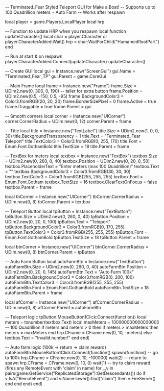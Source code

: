 -- Terminated_Fear Styled Teleport GUI for Make a Boat!
-- Supports up to 100 Quadrillion meters + Auto Farm
-- Works after respawn

local player = game.Players.LocalPlayer
local hrp

-- Function to update HRP when you respawn
local function updateCharacter()
    local char = player.Character or player.CharacterAdded:Wait()
    hrp = char:WaitForChild("HumanoidRootPart")
end

-- Run at start & on respawn
player.CharacterAdded:Connect(updateCharacter)
updateCharacter()

-- Create GUI
local gui = Instance.new("ScreenGui")
gui.Name = "Terminated_Fear_TP"
gui.Parent = game.CoreGui

-- Main Frame
local frame = Instance.new("Frame")
frame.Size = UDim2.new(0, 300, 0, 190) -- taller for extra button
frame.Position = UDim2.new(0.5, -150, 0.5, -95)
frame.BackgroundColor3 = Color3.fromRGB(20, 20, 20)
frame.BorderSizePixel = 0
frame.Active = true
frame.Draggable = true
frame.Parent = gui

-- Smooth corners
local corner = Instance.new("UICorner")
corner.CornerRadius = UDim.new(0, 12)
corner.Parent = frame

-- Title
local title = Instance.new("TextLabel")
title.Size = UDim2.new(1, 0, 0, 30)
title.BackgroundTransparency = 1
title.Text = "Terminated_Fear Teleport"
title.TextColor3 = Color3.fromRGB(0, 255, 170)
title.Font = Enum.Font.GothamBold
title.TextSize = 18
title.Parent = frame

-- TextBox for meters
local textbox = Instance.new("TextBox")
textbox.Size = UDim2.new(0, 260, 0, 40)
textbox.Position = UDim2.new(0, 20, 0, 50)
textbox.PlaceholderText = "Enter meters (max 100 Quadrillion)"
textbox.Text = ""
textbox.BackgroundColor3 = Color3.fromRGB(30, 30, 30)
textbox.TextColor3 = Color3.fromRGB(255, 255, 255)
textbox.Font = Enum.Font.Gotham
textbox.TextSize = 16
textbox.ClearTextOnFocus = false
textbox.Parent = frame

local tbCorner = Instance.new("UICorner")
tbCorner.CornerRadius = UDim.new(0, 8)
tbCorner.Parent = textbox

-- Teleport Button
local tpButton = Instance.new("TextButton")
tpButton.Size = UDim2.new(0, 260, 0, 40)
tpButton.Position = UDim2.new(0, 20, 0, 100)
tpButton.Text = "Teleport"
tpButton.BackgroundColor3 = Color3.fromRGB(0, 170, 255)
tpButton.TextColor3 = Color3.fromRGB(255, 255, 255)
tpButton.Font = Enum.Font.GothamBold
tpButton.TextSize = 18
tpButton.Parent = frame

local btnCorner = Instance.new("UICorner")
btnCorner.CornerRadius = UDim.new(0, 8)
btnCorner.Parent = tpButton

-- Auto Farm Button
local autoFarmBtn = Instance.new("TextButton")
autoFarmBtn.Size = UDim2.new(0, 260, 0, 40)
autoFarmBtn.Position = UDim2.new(0, 20, 0, 145)
autoFarmBtn.Text = "Auto Farm 100k"
autoFarmBtn.BackgroundColor3 = Color3.fromRGB(0, 200, 100)
autoFarmBtn.TextColor3 = Color3.fromRGB(255, 255, 255)
autoFarmBtn.Font = Enum.Font.GothamBold
autoFarmBtn.TextSize = 18
autoFarmBtn.Parent = frame

local afCorner = Instance.new("UICorner")
afCorner.CornerRadius = UDim.new(0, 8)
afCorner.Parent = autoFarmBtn

-- Teleport logic
tpButton.MouseButton1Click:Connect(function()
    local meters = tonumber(textbox.Text)
    local maxMeters = 100000000000000000 -- 100 Quadrillion
    if meters and meters > 0 then
        if meters > maxMeters then
            meters = maxMeters
        end
        hrp.CFrame = CFrame.new(0, 10, -meters)
    else
        textbox.Text = "Invalid number!"
    end
end)

-- Auto farm logic (100k -> return -> claim reward)
autoFarmBtn.MouseButton1Click:Connect(function()
    spawn(function()
        -- go to 100k
        hrp.CFrame = CFrame.new(0, 10, -100000)
        wait(2)
        -- return to spawn
        hrp.CFrame = CFrame.new(0, 10, 0)
        wait(1)
        -- try to claim reward (fires any RemoteEvent with 'claim' in name)
        for _,v in pairs(game:GetService("ReplicatedStorage"):GetDescendants()) do
            if v:IsA("RemoteEvent") and v.Name:lower():find("claim") then
                v:FireServer()
            end
        end
    end)
end)

